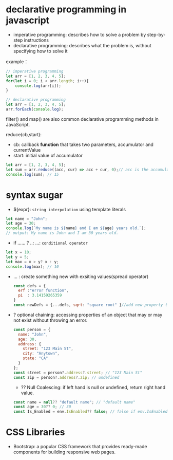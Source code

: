 # declarative programming in javascript

- imperative programming: describes how to solve a problem by step-by-step instructions
- declarative programming: describes what the problem is, without specifying how to solve it    

example： 

```javascript   
// imperative programming
let arr = [1, 2, 3, 4, 5];          
for(let i = 0; i < arr.length; i++){
    console.log(arr[i]);
}

// declarative programming          
let arr = [1, 2, 3, 4, 5];          
arr.forEach(console.log);

``` 

filter() and map() are also common declarative programming methods in JavaScript.

reduce(cb,start):
- cb: callback <b>function</b> that takes two parameters, accumulator and currentValue
- start: initial value of accumulator
  

```javascript       
let arr = [1, 2, 3, 4, 5];          
let sum = arr.reduce((acc, cur) => acc + cur, 0);// acc is the accumulator and cur is the currentValue
console.log(sum); // 15
``` 

# syntax sugar
- ${expr}:   `string interpolation` using template literals


```javascript
let name = "John";
let age = 30;
console.log(`My name is ${name} and I am ${age} years old.`);   
// output: My name is John and I am 30 years old.
``` 

- if …… ? ..: ...:   `conditional operator`

```javascript
let x = 10;
let y = 5;
let max = x > y? x : y;
console.log(max); // 10 

```
- ... : create something new with exsiting values(spread operator)
  
  ```javascript
  const defs = {
    erf :"error function",
    pi  : 3.14159265359
  }
  const newDefs = {...defs, sqrt: "square root" }//add new property to defs while keeping the original values by using spread operator
   ```
- ? optional chaining: accessing properties of an object that may or may not exist without throwing an error.
  
  ```javascript
  const person = {
    name: "John",
    age: 30,
    address: {
      street: "123 Main St",
      city: "Anytown",
      state: "CA"
    }
  };
  const street = person?.address?.street; // "123 Main St"
  const zip = person?.address?.zip; // undefined
  ```

  - ?? Null Coalescing: if left hand is null or undefined, return right hand value.
  
  ```javascript
  const name = null?? "default name"; // "default name"
  const age = 30?? 0; // 30
  const Is_Enabled = env.IsEnabled?? false; // false if env.IsEnabled is null or undefined.
  ```

# CSS Libraries
- Bootstrap: a popular CSS framework that provides ready-made components for building responsive web pages.

